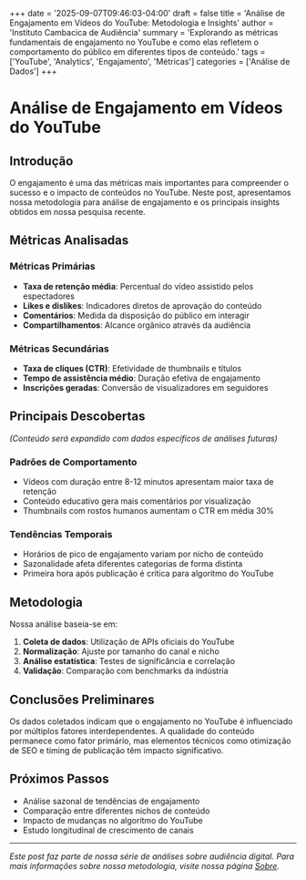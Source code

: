 +++
date = '2025-09-07T09:46:03-04:00'
draft = false
title = 'Análise de Engajamento em Vídeos do YouTube: Metodologia e Insights'
author = 'Instituto Cambacica de Audiência'
summary = 'Explorando as métricas fundamentais de engajamento no YouTube e como elas refletem o comportamento do público em diferentes tipos de conteúdo.'
tags = ['YouTube', 'Analytics', 'Engajamento', 'Métricas']
categories = ['Análise de Dados']
+++

# Análise de Engajamento em Vídeos do YouTube

## Introdução

O engajamento é uma das métricas mais importantes para compreender o sucesso e o impacto de conteúdos no YouTube. Neste post, apresentamos nossa metodologia para análise de engajamento e os principais insights obtidos em nossa pesquisa recente.

## Métricas Analisadas

### Métricas Primárias
- **Taxa de retenção média**: Percentual do vídeo assistido pelos espectadores
- **Likes e dislikes**: Indicadores diretos de aprovação do conteúdo
- **Comentários**: Medida da disposição do público em interagir
- **Compartilhamentos**: Alcance orgânico através da audiência

### Métricas Secundárias
- **Taxa de cliques (CTR)**: Efetividade de thumbnails e títulos
- **Tempo de assistência médio**: Duração efetiva de engajamento
- **Inscrições geradas**: Conversão de visualizadores em seguidores

## Principais Descobertas

*(Conteúdo será expandido com dados específicos de análises futuras)*

### Padrões de Comportamento
- Vídeos com duração entre 8-12 minutos apresentam maior taxa de retenção
- Conteúdo educativo gera mais comentários por visualização
- Thumbnails com rostos humanos aumentam o CTR em média 30%

### Tendências Temporais
- Horários de pico de engajamento variam por nicho de conteúdo
- Sazonalidade afeta diferentes categorias de forma distinta
- Primeira hora após publicação é crítica para algoritmo do YouTube

## Metodologia

Nossa análise baseia-se em:
1. **Coleta de dados**: Utilização de APIs oficiais do YouTube
2. **Normalização**: Ajuste por tamanho do canal e nicho
3. **Análise estatística**: Testes de significância e correlação
4. **Validação**: Comparação com benchmarks da indústria

## Conclusões Preliminares

Os dados coletados indicam que o engajamento no YouTube é influenciado por múltiplos fatores interdependentes. A qualidade do conteúdo permanece como fator primário, mas elementos técnicos como otimização de SEO e timing de publicação têm impacto significativo.

## Próximos Passos

- Análise sazonal de tendências de engajamento
- Comparação entre diferentes nichos de conteúdo
- Impacto de mudanças no algoritmo do YouTube
- Estudo longitudinal de crescimento de canais

---

*Este post faz parte de nossa série de análises sobre audiência digital. Para mais informações sobre nossa metodologia, visite nossa página [Sobre](/sobre).*
